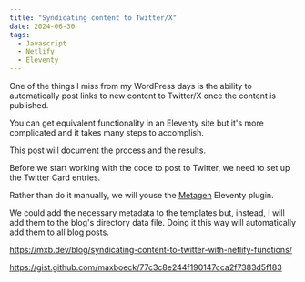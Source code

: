 ```yaml
---
title: "Syndicating content to Twitter/X"
date: 2024-06-30
tags:
  - Javascript
  - Netlify
  - Eleventy
---
```


One of the things I miss from my WordPress days is the ability to automatically post links to new content to Twitter/X once the content is published.

You can get equivalent functionality in an Eleventy site but it's more complicated and it takes many steps to accomplish.

This post will document the process and the results.

Before we start working with the code to post to Twitter, we need to set up the Twitter Card entries.

Rather than do it manually, we will youse the [Metagen](https://github.com/tannerdolby/eleventy-plugin-metagen) Eleventy plugin.

We could add the necessary metadata to the templates but, instead, I will add them to the blog's directory data file. Doing it this way will automatically add them to all blog posts.

<https://mxb.dev/blog/syndicating-content-to-twitter-with-netlify-functions/>

<https://gist.github.com/maxboeck/77c3c8e244f190147cca2f7383d5f183>
